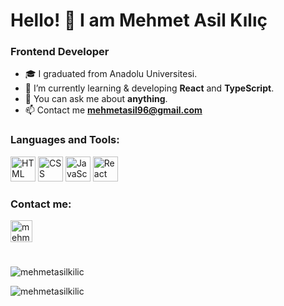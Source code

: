 
<h1> Hello! 👋 I am Mehmet Asil Kılıç </h1> 
<h3> Frontend Developer </h3>

  
- 🎓 I graduated from Anadolu Universitesi. 
- 🔭 I’m currently learning & developing **React** and **TypeScript**.
- 💬 You can ask me about **anything**.
- 📫 Contact me **mehmetasil96@gmail.com**

<h3 align="left">Languages and Tools:</h3>
<p align="left">
    <img
      src="https://upload.wikimedia.org/wikipedia/commons/6/61/HTML5_logo_and_wordmark.svg"
      alt="HTML"
      width="40"
      height="40"
    /> 
    <img
      src="https://upload.wikimedia.org/wikipedia/commons/d/d5/CSS3_logo_and_wordmark.svg"
      alt="CSS"
      width="40"
      height="40"
    />
    <img
      src="https://upload.wikimedia.org/wikipedia/commons/b/ba/Javascript_badge.svg"
      alt="JavaScript"
      width="40"
      height="40"
    />
    <img
      src="https://upload.wikimedia.org/wikipedia/commons/a/a7/React-icon.svg"
      alt="React"
      width="40"
      height="40"
    />
</p>

<h3 align="left">Contact me:</h3>
<p align="left">
  <a href="https://www.linkedin.com/in/mehmet-asil-k%C4%B1l%C4%B1%C3%A7-b80b75146/" target="blank"
    ><img
      align="center"
      src="https://velanovascular.com/wp-content/uploads/2020/06/LinkedIn.png"
      alt="mehmet-asil-kilic"
      height="35"
      width="35"
  /></a>
</p>

<h1></h1> 

<p align="left"> <img src="https://github-readme-stats.vercel.app/api/top-langs?username=mehmetasilkilic&show_icons=true&locale=en&layout=compact&theme=tokyonight" alt="mehmetasilkilic" /> </p>

<p align="left"> <img src="https://github-readme-stats.vercel.app/api?username=mehmetasilkilic&show_icons=true&locale=en&theme=tokyonight" alt="mehmetasilkilic" /> </p>
